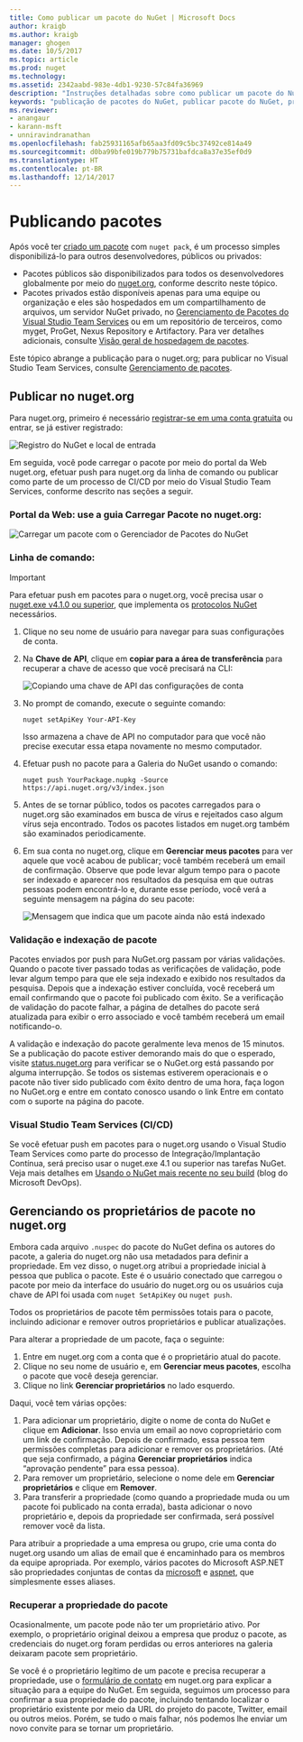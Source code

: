 ```yaml
---
title: Como publicar um pacote do NuGet | Microsoft Docs
author: kraigb
ms.author: kraigb
manager: ghogen
ms.date: 10/5/2017
ms.topic: article
ms.prod: nuget
ms.technology: 
ms.assetid: 2342aabd-983e-4db1-9230-57c84fa36969
description: "Instruções detalhadas sobre como publicar um pacote do NuGet no nuget.org ou feeds privados e como gerenciar a propriedade de pacote no nuget.org."
keywords: "publicação de pacotes do NuGet, publicar pacote do NuGet, propriedade de pacote do NuGet, publicar no nuget.org, feeds do NuGet privados"
ms.reviewer:
- anangaur
- karann-msft
- unniravindranathan
ms.openlocfilehash: fab25931165afb65aa3fd09c5bc37492ce814a49
ms.sourcegitcommit: d0ba99bfe019b779b75731bafdca8a37e35ef0d9
ms.translationtype: HT
ms.contentlocale: pt-BR
ms.lasthandoff: 12/14/2017
---
```

# <a name="publishing-packages"></a>Publicando pacotes

Após você ter [criado um pacote](../create-packages/creating-a-package.md) com `nuget pack`, é um processo simples disponibilizá-lo para outros desenvolvedores, públicos ou privados:

- Pacotes públicos são disponibilizados para todos os desenvolvedores globalmente por meio do [nuget.org](https://www.nuget.org/packages/manage/upload), conforme descrito neste tópico.
- Pacotes privados estão disponíveis apenas para uma equipe ou organização e eles são hospedados em um compartilhamento de arquivos, um servidor NuGet privado, no [Gerenciamento de Pacotes do Visual Studio Team Services](https://www.visualstudio.com/docs/package/nuget/publish) ou em um repositório de terceiros, como myget, ProGet, Nexus Repository e Artifactory. Para ver detalhes adicionais, consulte [Visão geral de hospedagem de pacotes](../hosting-packages/overview.md).

Este tópico abrange a publicação para o nuget.org; para publicar no Visual Studio Team Services, consulte [Gerenciamento de pacotes](https://www.visualstudio.com/docs/package/nuget/publish).

## <a name="publish-to-nugetorg"></a>Publicar no nuget.org

Para nuget.org, primeiro é necessário [registrar-se em uma conta gratuita](https://www.nuget.org/users/account/LogOn?returnUrl=%2F) ou entrar, se já estiver registrado:

![Registro do NuGet e local de entrada](media/publish_NuGetSignIn.png)

Em seguida, você pode carregar o pacote por meio do portal da Web nuget.org, efetuar push para nuget.org da linha de comando ou publicar como parte de um processo de CI/CD por meio do Visual Studio Team Services, conforme descrito nas seções a seguir.

### <a name="web-portal-use-the-upload-package-tab-on-nugetorg"></a>Portal da Web: use a guia Carregar Pacote no nuget.org:

![Carregar um pacote com o Gerenciador de Pacotes do NuGet](media/publish_UploadYourPackage.PNG)

### <a name="command-line"></a>Linha de comando:
> [!Important]
> Para efetuar push em pacotes para o nuget.org, você precisa usar o [nuget.exe v4.1.0 ou superior](https://www.nuget.org/downloads), que implementa os [protocolos NuGet](../api/nuget-protocols.md) necessários.

1. Clique no seu nome de usuário para navegar para suas configurações de conta.
2. Na **Chave de API**, clique em **copiar para a área de transferência** para recuperar a chave de acesso que você precisará na CLI:

    ![Copiando uma chave de API das configurações de conta](media/publish_APIKey.png)

3. No prompt de comando, execute o seguinte comando:

    ```
    nuget setApiKey Your-API-Key
    ```

    Isso armazena a chave de API no computador para que você não precise executar essa etapa novamente no mesmo computador.

4. Efetuar push no pacote para a Galeria do NuGet usando o comando:

    ```
    nuget push YourPackage.nupkg -Source https://api.nuget.org/v3/index.json
    ```

5. Antes de se tornar público, todos os pacotes carregados para o nuget.org são examinados em busca de vírus e rejeitados caso algum vírus seja encontrado. Todos os pacotes listados em nuget.org também são examinados periodicamente.

6. Em sua conta no nuget.org, clique em **Gerenciar meus pacotes** para ver aquele que você acabou de publicar; você também receberá um email de confirmação. Observe que pode levar algum tempo para o pacote ser indexado e aparecer nos resultados da pesquisa em que outras pessoas podem encontrá-lo e, durante esse período, você verá a seguinte mensagem na página do seu pacote:

    ![Mensagem que indica que um pacote ainda não está indexado](media/publish_NotYetIndexed.png)

### <a name="package-validation-and-indexing"></a>Validação e indexação de pacote

Pacotes enviados por push para NuGet.org passam por várias validações. Quando o pacote tiver passado todas as verificações de validação, pode levar algum tempo para que ele seja indexado e exibido nos resultados da pesquisa. Depois que a indexação estiver concluída, você receberá um email confirmando que o pacote foi publicado com êxito. Se a verificação de validação do pacote falhar, a página de detalhes do pacote será atualizada para exibir o erro associado e você também receberá um email notificando-o.

A validação e indexação do pacote geralmente leva menos de 15 minutos. Se a publicação do pacote estiver demorando mais do que o esperado, visite [status.nuget.org](https://status.nuget.org/) para verificar se o NuGet.org está passando por alguma interrupção. Se todos os sistemas estiverem operacionais e o pacote não tiver sido publicado com êxito dentro de uma hora, faça logon no NuGet.org e entre em contato conosco usando o link Entre em contato com o suporte na página do pacote.

### <a name="visual-studio-team-services-cicd"></a>Visual Studio Team Services (CI/CD)

Se você efetuar push em pacotes para o nuget.org usando o Visual Studio Team Services como parte do processo de Integração/Implantação Contínua, será preciso usar o nuget.exe 4.1 ou superior nas tarefas NuGet. Veja mais detalhes em [Usando o NuGet mais recente no seu build](https://blogs.msdn.microsoft.com/devops/2017/09/29/using-the-latest-nuget-in-your-build/) (blog do Microsoft DevOps).

## <a name="managing-package-owners-on-nugetorg"></a>Gerenciando os proprietários de pacote no nuget.org

Embora cada arquivo `.nuspec` do pacote do NuGet defina os autores do pacote, a galeria do nuget.org não usa metadados para definir a propriedade. Em vez disso, o nuget.org atribui a propriedade inicial à pessoa que publica o pacote. Este é o usuário conectado que carregou o pacote por meio da interface do usuário do nuget.org ou os usuários cuja chave de API foi usada com `nuget SetApiKey` ou `nuget push`.

Todos os proprietários de pacote têm permissões totais para o pacote, incluindo adicionar e remover outros proprietários e publicar atualizações.

Para alterar a propriedade de um pacote, faça o seguinte:

1. Entre em nuget.org com a conta que é o proprietário atual do pacote.
1. Clique no seu nome de usuário e, em **Gerenciar meus pacotes**, escolha o pacote que você deseja gerenciar.
1. Clique no link **Gerenciar proprietários** no lado esquerdo.

Daqui, você tem várias opções:

1. Para adicionar um proprietário, digite o nome de conta do NuGet e clique em **Adicionar**. Isso envia um email ao novo coproprietário com um link de confirmação. Depois de confirmado, essa pessoa tem permissões completas para adicionar e remover os proprietários. (Até que seja confirmado, a página **Gerenciar proprietários** indica “aprovação pendente” para essa pessoa).
1. Para remover um proprietário, selecione o nome dele em **Gerenciar proprietários** e clique em **Remover**.
1. Para transferir a propriedade (como quando a propriedade muda ou um pacote foi publicado na conta errada), basta adicionar o novo proprietário e, depois da propriedade ser confirmada, será possível remover você da lista.

Para atribuir a propriedade a uma empresa ou grupo, crie uma conta do nuget.org usando um alias de email que é encaminhado para os membros da equipe apropriada. Por exemplo, vários pacotes do Microsoft ASP.NET são propriedades conjuntas de contas da [microsoft](http://nuget.org/profiles/microsoft) e [aspnet](http://nuget.org/profiles/aspnet), que simplesmente esses aliases.

### <a name="recovering-package-ownership"></a>Recuperar a propriedade do pacote

Ocasionalmente, um pacote pode não ter um proprietário ativo. Por exemplo, o proprietário original deixou a empresa que produz o pacote, as credenciais do nuget.org foram perdidas ou erros anteriores na galeria deixaram pacote sem proprietário.

Se você é o proprietário legítimo de um pacote e precisa recuperar a propriedade, use o [formulário de contato](https://www.nuget.org/policies/Contact) em nuget.org para explicar a situação para a equipe do NuGet. Em seguida, seguimos um processo para confirmar a sua propriedade do pacote, incluindo tentando localizar o proprietário existente por meio da URL do projeto do pacote, Twitter, email ou outros meios. Porém, se tudo o mais falhar, nós podemos lhe enviar um novo convite para se tornar um proprietário.
